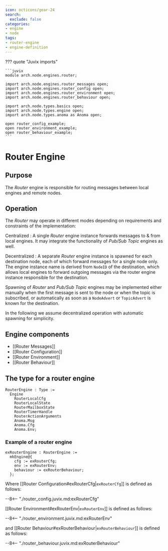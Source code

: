 ```yaml
---
icon: octicons/gear-24
search:
  exclude: false
categories:
- engine
- node
tags:
- router-engine
- engine-definition
---
```


??? quote "Juvix imports"

    ```juvix
    module arch.node.engines.router;

    import arch.node.engines.router_messages open;
    import arch.node.engines.router_config open;
    import arch.node.engines.router_environment open;
    import arch.node.engines.router_behaviour open;

    import arch.node.types.basics open;
    import arch.node.types.engine open;
    import arch.node.types.anoma as Anoma open;

    open router_config_example;
    open router_environment_example;
    open router_behaviour_example;
    ```

# Router Engine

## Purpose

<!-- --8<-- [start:purpose] -->
The *Router* engine is responsible for
routing messages between local engines and remote nodes.
<!-- --8<-- [end:purpose] -->

## Operation

The *Router* may operate in different modes depending on requirements and
constraints of the implementation:

Centralized
: A single *Router* engine instance forwards messages to & from local engines.
  It may integrate the functionality of *Pub/Sub Topic* engines as well.

Decentralized
: A separate *Router* engine instance is spawned for each destination node,
  each of which forward messages for a single node only.
  The engine instance name is derived from `NodeID` of the destination,
  which allows local engines to forward outgoing messages
  via the router engine instance responsible for the destination.

Spawning of *Router* and *Pub/Sub Topic* engines may be implemented
either manually when the first message is sent to the node or when the topic is subscribed,
or automatically as soon as a `NodeAdvert` or `TopicAdvert` is known for the destination.

In the following we assume decentralized operation with automatic spawning for simplicity.

## Engine components

- [[Router Messages]]
- [[Router Configuration]]
- [[Router Environment]]
- [[Router Behaviour]]

## The type for a router engine

<!-- --8<-- [start:RouterEngine] -->
```juvix
RouterEngine : Type :=
  Engine
    RouterLocalCfg
    RouterLocalState
    RouterMailboxState
    RouterTimerHandle
    RouterActionArguments
    Anoma.Msg
    Anoma.Cfg
    Anoma.Env;
```
<!-- --8<-- [end:RouterEngine] -->

### Example of a router engine

<!-- --8<-- [start:exRouterEngine] -->
```juvix
exRouterEngine : RouterEngine :=
  mkEngine@{
    cfg := exRouterCfg;
    env := exRouterEnv;
    behaviour := exRouterBehaviour;
  };
```
<!-- --8<-- [end:exRouterEngine] -->

Where [[Router Configuration#exRouterCfg|`exRouterCfg`]] is defined as follows:

--8<-- "./router_config.juvix.md:exRouterCfg"

[[Router Environment#exRouterEnv|`exRouterEnv`]] is defined as follows:

--8<-- "./router_environment.juvix.md:exRouterEnv"

and [[Router Behaviour#exRouterBehaviour|`exRouterBehaviour`]] is defined as follows:

--8<-- "./router_behaviour.juvix.md:exRouterBehaviour"
